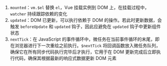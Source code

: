 1. `mounted`：`vm.$el` 替换 `el`，Vue 挂载实例到 DOM 上，在挂载过程中，`watcher` 持续跟踪依赖的变化
2. `updated`：DOM 已更新，可以执行依赖于 DOM 的操作。若此时更新数据，会触发 `beforeUpdate` 和 `updated` 钩子，因此应避免在 `updated` 钩子中更新组件状态
3. `nextTick`：在 JavaScript 的事件循环中，微任务在当前事件循环的末尾，即在浏览器进行下一次重绘之前执行。`$nextTick` 将回调函数放入微任务队列，确保它在所有同步代码执行完毕后才执行，它用于在 DOM 更新完成后立即执行代码，确保其根据最新的响应式数据更新 DOM 元素


